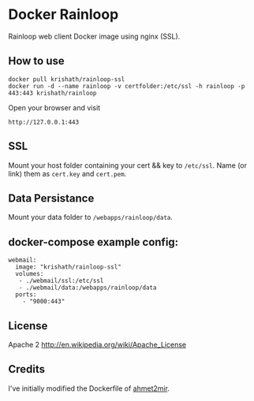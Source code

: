 Docker Rainloop
=============

Rainloop web client Docker image using nginx (SSL).

How to use
-------

	docker pull krishath/rainloop-ssl
	docker run -d --name rainloop -v certfolder:/etc/ssl -h rainloop -p 443:443 krishath/rainloop

Open your browser and visit 
	
	http://127.0.0.1:443

SSL
---
Mount your host folder containing your cert && key to `/etc/ssl`.
Name (or link) them as `cert.key` and `cert.pem`.

Data Persistance
----------------
Mount your data folder to `/webapps/rainloop/data`.


docker-compose example config:
------------------------------

	webmail:
	  image: "krishath/rainloop-ssl"
	  volumes:
	   - ./webmail/ssl:/etc/ssl
	   - ./webmail/data:/webapps/rainloop/data
	  ports:
	    - "9000:443"


License
-------

Apache 2 http://en.wikipedia.org/wiki/Apache_License

Credits
-------

I've initially modified the Dockerfile of [ahmet2mir](https://github.com/ahmet2mir).
